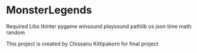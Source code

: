 ﻿# MonsterLegends

Required Libs
tkinter
pygame
winsound
playsound
pathlib
os
json
time
math
random

This project is created by Chissanu Kittipakorn for final project
